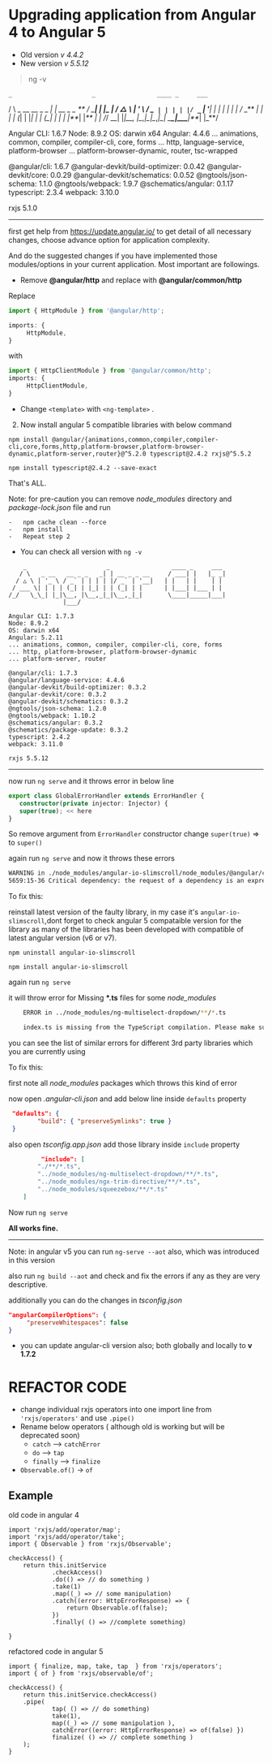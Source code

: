 # Upgrading application from Angular 4 to Angular 5

* Old version _v 4.4.2_
* New version _v 5.5.12_

> ng -v

    _                      _                 ____ _     ___

/ \ _ \_\_ \_\_ _ \_ _| | \_\_ _ \_ ** / \_**| | |\_ _|
/ △ \ | '_ \ / _` | | | | |/ _` | '**| | | | | | |
/ \_** \| | | | (_| | |_| | | (\_| | | | |**_| |_** | |
/_/ \_\_| |_|\_\_, |\__,_|\_|\__,_|\_| \_**\_|\_\_\_**|**_|
|_**/

Angular CLI: 1.6.7
Node: 8.9.2
OS: darwin x64
Angular: 4.4.6
... animations, common, compiler, compiler-cli, core, forms
... http, language-service, platform-browser
... platform-browser-dynamic, router, tsc-wrapped

@angular/cli: 1.6.7
@angular-devkit/build-optimizer: 0.0.42
@angular-devkit/core: 0.0.29
@angular-devkit/schematics: 0.0.52
@ngtools/json-schema: 1.1.0
@ngtools/webpack: 1.9.7
@schematics/angular: 0.1.17
typescript: 2.3.4
webpack: 3.10.0

rxjs 5.1.0

---

first get help from https://update.angular.io/ to get detail of all necessary changes, choose advance option for application complexity.

And do the suggested changes if you have implemented those modules/options in your current application. Most important are followings.

* Remove **@angular/http** and replace with **@angular/common/http**

Replace

```ts
import { HttpModule } from '@angular/http';

imports: {
     HttpModule,
}
```

with

```ts
import { HttpClientModule } from '@angular/common/http';
imports: {
     HttpClientModule,
}
```

* Change `<template>` with `<ng-template>` .

2.  Now install angular 5 compatible libraries with below command

`npm install @angular/{animations,common,compiler,compiler-cli,core,forms,http,platform-browser,platform-browser-dynamic,platform-server,router}@^5.2.0 typescript@2.4.2 rxjs@^5.5.2`

`npm install typescript@2.4.2 --save-exact`

That's ALL.

Note: for pre-caution you can remove _node_modules_ directory and _package-lock.json_ file and run

    -   npm cache clean --force
    -   npm install
    -   Repeat step 2

* You can check all version with `ng -v`

```
    _                      _                 ____ _     ___
   / \   _ __   __ _ _   _| | __ _ _ __     / ___| |   |_ _|
  / △ \ | '_ \ / _` | | | | |/ _` | '__|   | |   | |    | |
 / ___ \| | | | (_| | |_| | | (_| | |      | |___| |___ | |
/_/   \_\_| |_|\__, |\__,_|_|\__,_|_|       \____|_____|___|
               |___/

Angular CLI: 1.7.3
Node: 8.9.2
OS: darwin x64
Angular: 5.2.11
... animations, common, compiler, compiler-cli, core, forms
... http, platform-browser, platform-browser-dynamic
... platform-server, router

@angular/cli: 1.7.3
@angular/language-service: 4.4.6
@angular-devkit/build-optimizer: 0.3.2
@angular-devkit/core: 0.3.2
@angular-devkit/schematics: 0.3.2
@ngtools/json-schema: 1.2.0
@ngtools/webpack: 1.10.2
@schematics/angular: 0.3.2
@schematics/package-update: 0.3.2
typescript: 2.4.2
webpack: 3.11.0

rxjs 5.5.12
```

---

now run `ng serve` and it throws error in below line

```ts
export class GlobalErrorHandler extends ErrorHandler {
   constructor(private injector: Injector) {
   super(true); << here
}
```

So remove argument from `ErrorHandler` constructor change `super(true)` => to `super()`

again run `ng serve` and now it throws these errors

```bash
WARNING in ./node_modules/angular-io-slimscroll/node_modules/@angular/core/@angular/core.es5.js
5659:15-36 Critical dependency: the request of a dependency is an expression
```

To fix this:

reinstall latest version of the faulty library, in my case it's `angular-io-slimscroll`,dont forget to check angular 5 compataible version for the library as many of the libraries has been developed with compatible of latest angular version (v6 or v7).

`npm uninstall angular-io-slimscroll`

`npm install angular-io-slimscroll`

again run `ng serve`

it will throw error for Missing **\*.ts** files for some _node_modules_

```bash
    ERROR in ../node_modules/ng-multiselect-dropdown/**/*.ts

    index.ts is missing from the TypeScript compilation. Please make sure it is in your tsconfig via the 'files' or 'include' property.
```

you can see the list of similar errors for different 3rd party libraries which you are currently using

To fix this:

first note all _node_modules_ packages which throws this kind of error

now open _.angular-cli.json_ and add below line inside `defaults` property

```json
 "defaults": {
        "build": { "preserveSymlinks": true }
 }
```

also open _tsconfig.app.json_ add those library inside `include` property

```json
         "include": [
        "./**/*.ts",
        "../node_modules/ng-multiselect-dropdown/**/*.ts",
        "../node_modules/ngx-trim-directive/**/*.ts",
        "../node_modules/squeezebox/**/*.ts"
    ]
```

Now run `ng serve`

**All works fine.**

---

Note: in angular v5 you can run `ng-serve --aot` also, which was introduced in this version

also run `ng build --aot` and check and fix the errors if any as they are very descriptive.

additionally you can do the changes in _tsconfig.json_

```json
"angularCompilerOptions": {
     "preserveWhitespaces": false
}
```

* you can update angular-cli version also; both globally and locally to **v 1.7.2**

# REFACTOR CODE

* change individual rxjs operators into one import line from `'rxjs/operators'` and use `.pipe()`
* Rename below operators ( although old is working but will be deprecated soon)
  * `catch` --> `catchError`
  * `do` --> `tap`
  * `finally` --> `finalize`
* `Observable.of()` -> `of`

## Example

old code in angular 4

```
import 'rxjs/add/operator/map';
import 'rxjs/add/operator/take';
import { Observable } from 'rxjs/Observable';

checkAccess() {
    return this.initService
            .checkAccess()
            .do(() => // do something )
            .take(1)
            .map((_) => // some manipulation)
            .catch((error: HttpErrorResponse) => {
                return Observable.of(false);
            })
            .finally( () => //complete something)

}
```

refactored code in angular 5

```
import { finalize, map, take, tap  } from 'rxjs/operators';
import { of } from 'rxjs/observable/of';

checkAccess() {
    return this.initService.checkAccess()
    .pipe(
            tap( () => // do something)
            take(1),
            map((_) => // some manipulation ),
            catchError((error: HttpErrorResponse) => of(false) })
            finalize( () => // complete something )
    );
}
```
